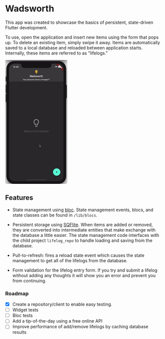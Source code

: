 # Wadsworth

This app was created to showcase the basics of persistent, state-driven Flutter development.

To use, open the application and insert new items using the form that pops up. To delete an existing item, simply swipe it away. Items are automatically saved to a local database and reloaded between application starts. Internally, these items are referred to as "lifelogs."

![Demo Animation](demo.gif)

## Features

- State management using [bloc](https://bloclibrary.dev). State management events, blocs, and state classes can be found in `/lib/blocs`.

- Persistent storage using [SQFlite](https://pub.dev/packages/sqflite). When items are added or removed, they are converted into intermediate entities that make exchange with the database a little easier. The state management code interfaces with the child project `lifelog_repo` to handle loading and saving from the database.

- Pull-to-refresh: fires a reload state event which causes the state management to get all of the lifelogs from the database.

- Form validation for the lifelog entry form. If you try and submit a lifelog without adding any thoughts it will show you an error and prevent you from continuing.

### Roadmap

- [x] Create a repository/client to enable easy testing.
- [ ] Widget tests
- [ ] Bloc tests
- [ ] Add a tip-of-the-day using a free online API
- [ ] Improve performance of add/remove lifelogs by caching database results